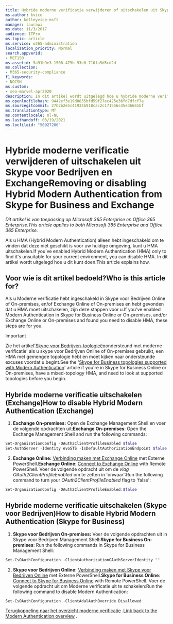 ```yaml
---
title: Hybride moderne verificatie verwijderen of uitschakelen uit Skype voor Bedrijven en Exchange
ms.author: kvice
author: kelleyvice-msft
manager: laurawi
ms.date: 11/3/2017
audience: ITPro
ms.topic: article
ms.service: o365-administration
localization_priority: Normal
search.appverid:
- MET150
ms.assetid: 5a91b9e3-1508-475b-93e0-710fa5d5cd2d
ms.collection:
- M365-security-compliance
f1.keywords:
- NOCSH
ms.custom:
- seo-marvel-apr2020
description: In dit artikel wordt uitgelegd hoe u hybride moderne verificatie kunt verwijderen of uitschakelen uit Skype voor Bedrijven en Exchange.
ms.openlocfilehash: 9442ef3e19d0835bfd59f27ec425e36fd7dfcf7a
ms.sourcegitcommit: 27b2b2e5c41934b918cac2c171556c45e36661bf
ms.translationtype: MT
ms.contentlocale: nl-NL
ms.lasthandoff: 03/19/2021
ms.locfileid: "50927286"
---
```

# <a name="removing-or-disabling-hybrid-modern-authentication-from-skype-for-business-and-exchange"></a><span data-ttu-id="c348f-103">Hybride moderne verificatie verwijderen of uitschakelen uit Skype voor Bedrijven en Exchange</span><span class="sxs-lookup"><span data-stu-id="c348f-103">Removing or disabling Hybrid Modern Authentication from Skype for Business and Exchange</span></span>

<span data-ttu-id="c348f-104">*Dit artikel is van toepassing op Microsoft 365 Enterprise en Office 365 Enterprise.*</span><span class="sxs-lookup"><span data-stu-id="c348f-104">*This article applies to both Microsoft 365 Enterprise and Office 365 Enterprise.*</span></span>

<span data-ttu-id="c348f-105">Als u HMA (Hybrid Modern Authentication) alleen hebt ingeschakeld om te vinden dat deze niet geschikt is voor uw huidige omgeving, kunt u HMA uitschakelen.</span><span class="sxs-lookup"><span data-stu-id="c348f-105">If you've enabled Hybrid Modern Authentication (HMA) only to find it's unsuitable for your current environment, you can disable HMA.</span></span> <span data-ttu-id="c348f-106">In dit artikel wordt uitgelegd hoe u dit kunt doen.</span><span class="sxs-lookup"><span data-stu-id="c348f-106">This article explains how.</span></span>
  
## <a name="who-is-this-article-for"></a><span data-ttu-id="c348f-107">Voor wie is dit artikel bedoeld?</span><span class="sxs-lookup"><span data-stu-id="c348f-107">Who is this article for?</span></span>

<span data-ttu-id="c348f-108">Als u Moderne verificatie hebt ingeschakeld in Skype voor Bedrijven Online of On-premises, en/of Exchange Online of On-premises en hebt gevonden dat u HMA moet uitschakelen, zijn deze stappen voor u.</span><span class="sxs-lookup"><span data-stu-id="c348f-108">If you've enabled Modern Authentication in Skype for Business Online or On-premises, and/or Exchange Online or On-premises and found you need to disable HMA, these steps are for you.</span></span>

> [!IMPORTANT]
> <span data-ttu-id="c348f-109">Zie het artikel['Skype voor Bedrijven-toologieën](/skypeforbusiness/plan-your-deployment/modern-authentication/topologies-supported)ondersteund met moderne verificatie' als u skype voor Bedrijven Online of On-premises gebruikt, een HMA met gemengde topologie hebt en moet kijken naar ondersteunde excuses voordat u begint.</span><span class="sxs-lookup"><span data-stu-id="c348f-109">See the '[Skype for Business topologies supported with Modern Authentication](/skypeforbusiness/plan-your-deployment/modern-authentication/topologies-supported)' article if you're in Skype for Business Online or On-premises, have a mixed-topology HMA, and need to look at supported topologies before you begin.</span></span>
  
## <a name="how-to-disable-hybrid-modern-authentication-exchange"></a><span data-ttu-id="c348f-110">Hybride moderne verificatie uitschakelen (Exchange)</span><span class="sxs-lookup"><span data-stu-id="c348f-110">How to disable Hybrid Modern Authentication (Exchange)</span></span>

1. <span data-ttu-id="c348f-111">**Exchange On-premises:** Open de Exchange Management Shell en voer de volgende opdrachten uit:</span><span class="sxs-lookup"><span data-stu-id="c348f-111">**Exchange On-premises**: Open the Exchange Management Shell and run the following commands:</span></span> 

```powershell
Set-OrganizationConfig -OAuth2ClientProfileEnabled $false
Set-AuthServer -Identity evoSTS -IsDefaultAuthorizationEndpoint $false
```

2. <span data-ttu-id="c348f-112">**Exchange Online:** [Verbinding maken met Exchange Online](/powershell/exchange/connect-to-exchange-online-powershell) met Externe PowerShell.</span><span class="sxs-lookup"><span data-stu-id="c348f-112">**Exchange Online**: [Connect to Exchange Online](/powershell/exchange/connect-to-exchange-online-powershell) with Remote PowerShell.</span></span> <span data-ttu-id="c348f-113">Voer de volgende opdracht uit om de  *vlag OAuth2ClientProfileEnabled*  om te zetten in 'onwaar':</span><span class="sxs-lookup"><span data-stu-id="c348f-113">Run the following command to turn your  *OAuth2ClientProfileEnabled*  flag to 'false':</span></span>

```powershell    
Set-OrganizationConfig -OAuth2ClientProfileEnabled:$false
```
    
## <a name="how-to-disable-hybrid-modern-authentication-skype-for-business"></a><span data-ttu-id="c348f-114">Hybride moderne verificatie uitschakelen (Skype voor Bedrijven)</span><span class="sxs-lookup"><span data-stu-id="c348f-114">How to disable Hybrid Modern Authentication (Skype for Business)</span></span>

1. <span data-ttu-id="c348f-115">**Skype voor Bedrijven On-premises:** Voer de volgende opdrachten uit in Skype voor Bedrijven Management Shell:</span><span class="sxs-lookup"><span data-stu-id="c348f-115">**Skype for Business On-premises**: Run the following commands in Skype for Business Management Shell:</span></span>

```powershell
Set-CsOAuthConfiguration -ClientAuthorizationOAuthServerIdentity ""
```

2. <span data-ttu-id="c348f-116">**Skype voor Bedrijven Online:** [Verbinding maken met Skype voor Bedrijven Online](manage-skype-for-business-online-with-microsoft-365-powershell.md) met Externe PowerShell.</span><span class="sxs-lookup"><span data-stu-id="c348f-116">**Skype for Business Online**: [Connect to Skype for Business Online](manage-skype-for-business-online-with-microsoft-365-powershell.md) with Remote PowerShell.</span></span> <span data-ttu-id="c348f-117">Voer de volgende opdracht uit om Moderne verificatie uit te schakelen:</span><span class="sxs-lookup"><span data-stu-id="c348f-117">Run the following command to disable Modern Authentication:</span></span>

```powershell    
Set-CsOAuthConfiguration -ClientAdalAuthOverride Disallowed
```

<span data-ttu-id="c348f-118">[Terugkoppeling naar het overzicht moderne verificatie](hybrid-modern-auth-overview.md) .</span><span class="sxs-lookup"><span data-stu-id="c348f-118">[Link back to the Modern Authentication overview](hybrid-modern-auth-overview.md) .</span></span> 

